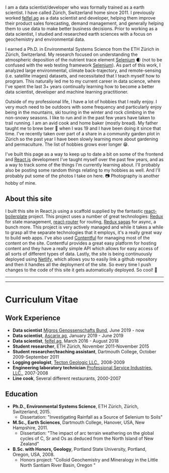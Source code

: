 I am a data scientist/developer who was formally trained as a earth scientist. I have called Zürich, Switzerland home since 2011. I previously worked [felfel ag](https://felfel.ch) as a data scientist and developer, helping them improve their product sales forecasting, demand management, and generally helping them to use data to make better business decisions. Prior to working as a data scientist, I studied and researched earth sciences with a focus on geochemistry and environmental data.

I earned a Ph.D. in Environmental Systems Science from the ETH Zürich in Zürich, Switzerland. My research focused on understanding the atmospheric deposition of the nutrient trace element [Selenium](https://en.wikipedia.org/wiki/Selenium) :waxing_crescent_moon: (not to be confused with the web testing framework [Selenium](https://www.seleniumhq.org/)). As part of this work, I analyzed large environmental, climate back-trajectory, and remote-sensing (i.e. satellite images) datasets, and necessitated that I teach myself how to program. This naturally led me to my current career in data science, where I've spent the last 3+ years continually learning how to become a better data scientist, developer and machine learning practitioner.

Outside of my professional life, I have a lot of hobbies that I really enjoy. I very much need to be outdoors with some frequency and particularly enjoy being in the mountains, ski touring in the winter and rock climbing in the non-snowy seasons. I like to run and in the past few years have taken to trail running. I am an avid cook and home baker (mostly bread). My father taught me to brew beer :beer: when I was 19 and I have been doing it since that time. I've recently taken over part of a share in a community garden plot in Zürich so the past year I have been slowly learning more about gardening and permaculture. The list of hobbies grows ever longer :grin:.

I've built this page as a way to keep up to date a bit on some of the frontend and [React.js](https://reactjs.com) development I've taught myself over the past few years, and as a way to track some of the things I'm currently learning about. I'll probably also be posting some random things relating to my hobbies as well. And I'll probably put some of the photos I take on here. :camera: Photography is another hobby of mine.

## About this site

I built this site in React.js using a scaffold supplied by the fantastic [react-boilerplate](https://reactboilerplate.com/) project. This project uses a number of great technologies: [Redux](https://redux.js.org/) for state management, [react-router](https://reacttraining.com/react-router/) for routing, [Redux sagas](https://redux-saga.js.org/) for async, a bunch more. This project is very actively managed and while it takes a while to grasp all the separate technologies that it employs, it's a really great way to build web apps. I've also used [Contentful](https://www.contentful.com/) for managing most of the content on the site. Contentful provides a great easy platform for hosting content and they have a really simple API which allows for easy access of all sorts of different types of data. Lastly, the site is being continuously deployed using [Netlify](https://netlify.com), which allows you to easily link a github repository and then it handles all the deployment of the site. So every time I push changes to the code of this site it gets automatically deployed. So cool! :ski:

---
---


# Curriculum Vitae

## Work Experience
  - **Data scientist** [Migros Genossenschafts Bund](https://en.wikipedia.org/wiki/Migros), June 2019 - now
  - **Data scientist**, [Ascarix ag](https://ascarix.ch), January 2019 - June 2019
  - **Data scientist**, [felfel ag](https://felfel.ch), March 2016 - August 2018
  - **Student researcher**, ETH Zürich, November 2011-November 2015
  - **Student researcher/teaching assistant**, Dartmouth College, October 2009-September 2011
  - **Logging geologist**, [Tecton Geologic LLC.](http://www.westcoastgeologic.com/), 2008-2009
  - **Engineering laboratory technician** [Professional Service Industries, LLC.](https://www.psiusa.com/), 2007-2008
  - **Line cook**, Several different restaurants, 2000-2007

## Education
 - **Ph.D., Environmental Systems Science**, ETH Zürich, Zürich, Switzerland, 2015.
    - Dissertation: "Investigating Rainfall as a Source of Selenium to Soils"
-  **M.Sc., Earth Sciences**, Dartmouth College, Hanover, USA, New Hampshire, 2011.
    - Dissertation: "The impact of arc terrain weathering on the global cycles of C, Sr and Os as deduced from the North Island of New Zealand"
-  **B.Sc. with Honors, Geology**, Portland State University, Portland, Oregon, USA, 2008.
    -  Honors project: "Colloid Geochemistry and Mineralogy in the Little North Santiam River Basin, Oregon "
